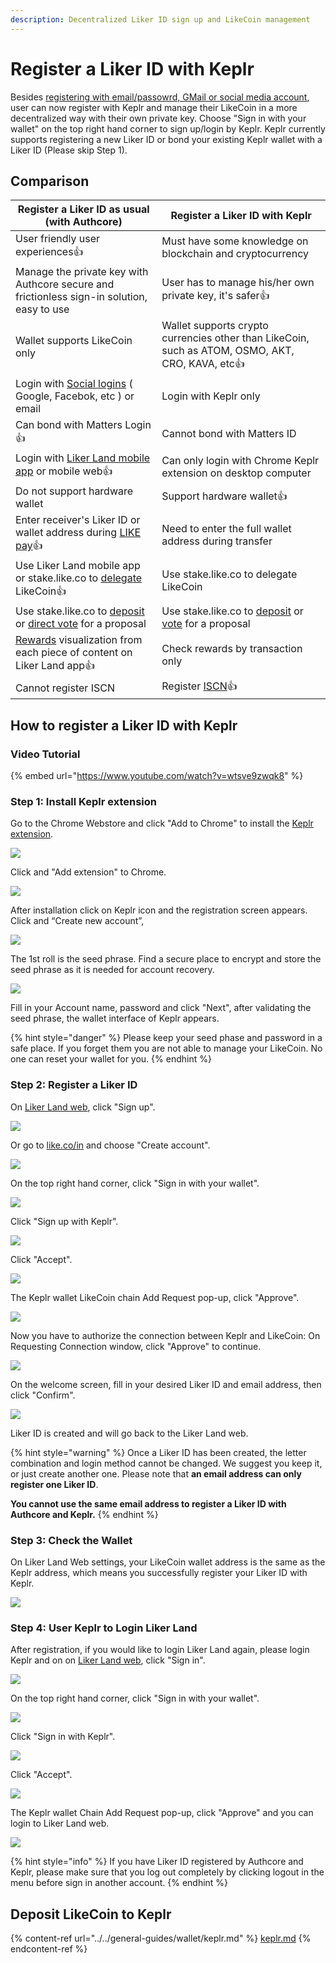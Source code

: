 ```yaml
---
description: Decentralized Liker ID sign up and LikeCoin management
---
```


# Register a Liker ID with Keplr

Besides [registering with email/passowrd, GMail or social media account](register.md), user can now register with Keplr and manage their LikeCoin in a more decentralized way with their own private key. Choose "Sign in with your wallet" on the top right hand corner to sign up/login by Keplr.  Keplr currently supports registering a new Liker ID or bond your existing Keplr wallet with a Liker ID (Please skip Step 1).

## **Comparison**

| **Register a Liker ID as usual (with Authcore)**                                                                                                                    | **Register a Liker ID with Keplr**                                                                                                                           |
| ------------------------------------------------------------------------------------------------------------------------------------------------------------------- | ------------------------------------------------------------------------------------------------------------------------------------------------------------ |
| User friendly user experiences:thumbsup:                                                                                                                            | Must have some knowledge on blockchain and cryptocurrency                                                                                                    |
| Manage the private key with Authcore secure and frictionless sign-in solution, easy to use                                                                          | User has to manage his/her own private key, it's safer:thumbsup:                                                                                             |
| Wallet supports LikeCoin only                                                                                                                                       | Wallet supports crypto currencies other than LikeCoin, such as ATOM, OSMO, AKT, CRO, KAVA, etc:thumbsup:                                                     |
| Login with [Social logins](social-media-logins.md) ( Google, Facebok, etc ) or email                                                                                | Login with Keplr only                                                                                                                                        |
| Can bond with Matters Login:thumbsup:                                                                                                                               | Cannot bond with Matters ID                                                                                                                                  |
| Login with [Liker Land mobile app](https://liker.land/getapp) or mobile web:thumbsup:                                                                               | Can only login with Chrome Keplr extension on desktop computer                                                                                               |
| Do not support hardware wallet                                                                                                                                      | Support hardware wallet:thumbsup:                                                                                                                            |
| Enter receiver's Liker ID or wallet address during [LIKE pay](../../general-guides/wallet/like-pay.md):thumbsup:                                                    | Need to enter the full wallet address during transfer                                                                                                        |
| Use Liker Land mobile app or stake.like.co to [delegate](../../general-guides/stake/delegation-of-likecoin.md) LikeCoin:thumbsup:                                   | Use stake.like.co to delegate LikeCoin                                                                                                                       |
| Use stake.like.co to [deposit](../../general-guides/governance/proposal-deposit.md) or [direct vote](../../general-guides/governance/direct-vote.md) for a proposal | Use stake.like.co to [deposit](../../general-guides/governance/proposal-deposit.md) or [vote](../../general-guides/governance/direct-vote.md) for a proposal |
| [Rewards](../creatortools/rewards/) visualization from each piece of content on Liker Land app:thumbsup:                                                            | Check rewards by transaction only                                                                                                                            |
| Cannot register ISCN                                                                                                                                                | Register [ISCN](../../general-guides/decentralized-publishing/app.like.co.md):thumbsup:                                                                      |

## **How to register a Liker ID with Keplr**

### **Video Tutorial**

{% embed url="https://www.youtube.com/watch?v=wtsve9zwqk8" %}

### **Step 1: Install Keplr extension**

Go to the Chrome Webstore and click "Add to Chrome" to install the [Keplr extension](https://chrome.google.com/webstore/detail/keplr/dmkamcknogkgcdfhhbddcghachkejeap).

![](../../.gitbook/assets/keplr01.png)

Click and "Add extension" to Chrome.

![](../../.gitbook/assets/keplr02.png)

After installation click on Keplr icon and the registration screen appears. Click and “Create new account”,

![](../../.gitbook/assets/keplr03.png)

The 1st roll is the seed phrase. Find a secure place to encrypt and store the seed phrase as it is needed for account recovery.

![](../../.gitbook/assets/keplr04.png)

Fill in your Account name, password and click "Next", after validating the seed phrase, the wallet interface of Keplr appears.

{% hint style="danger" %}
Please keep your seed phase and password in a safe place. If you forget them you are not able to manage your LikeCoin. No one can reset your wallet for you.
{% endhint %}

### Step 2: Register a Liker ID

On [Liker Land web](https://liker.land), click "Sign up".

![](../../.gitbook/assets/keplr-liker-id-00-en.png)

Or go to [like.co/in](https://like.co) and choose "Create account".

![](<../../.gitbook/assets/Keplr Liker ID 000  en.png>)

On the top right hand corner, click "Sign in with your wallet".

![](../../.gitbook/assets/keplr-liker-id-01-en.png)

Click "Sign up with Keplr".

![](../../.gitbook/assets/keplr-liker-id-02-en.png)

Click "Accept".

![](../../.gitbook/assets/keplr-liker-id-03.png)

The Keplr wallet LikeCoin chain Add Request pop-up, click "Approve".

![](<../../.gitbook/assets/Keplr Liker ID 04.png>)

Now you have to authorize the connection between Keplr and LikeCoin: On Requesting Connection window, click "Approve" to continue.

![](<../../.gitbook/assets/Keplr Liker ID 04dot5.png>)

On the welcome screen, fill in your desired Liker ID and email address, then click "Confirm".

![](../../.gitbook/assets/keplr-liker-id-05.png)

Liker ID is created and will go back to the Liker Land web.

{% hint style="warning" %}
Once a Liker ID has been created, the letter combination and login method cannot be changed.  We suggest you keep it, or just create another one. Please note that **an email address can only register one Liker ID**.

**You cannot use the same email address to register a Liker ID with Authcore and Keplr.**
{% endhint %}

### Step 3: Check the Wallet

On Liker Land Web settings, your LikeCoin wallet address is the same as the Keplr address, which means you successfully register your Liker ID with Keplr.

![](../../.gitbook/assets/keplr-liker-id-06-en.png)

### Step 4: User Keplr to Login Liker Land

After registration, if you would like to login Liker Land again, please login Keplr and on on [Liker Land web](https://liker.land), click "Sign in".

![](../../.gitbook/assets/keplr-liker-id-00-en.png)

On the top right hand corner, click "Sign in with your wallet".

![](../../.gitbook/assets/keplr-liker-id-01-en.png)

Click "Sign in with Keplr".

![](<../../.gitbook/assets/Keplr Liker ID 10-en.png>)

Click "Accept".

![](<../../.gitbook/assets/Keplr Liker ID 09-en.png>)

The Keplr wallet Chain Add Request pop-up, click "Approve" and you can login to Liker Land web.

![](<../../.gitbook/assets/Keplr Liker ID 04.png>)

{% hint style="info" %}
If you have Liker ID registered by Authcore and Keplr, please make sure that you log out completely by clicking logout in the menu before sign in another account.
{% endhint %}

## Deposit LikeCoin to Keplr

{% content-ref url="../../general-guides/wallet/keplr.md" %}
[keplr.md](../../general-guides/wallet/keplr.md)
{% endcontent-ref %}
